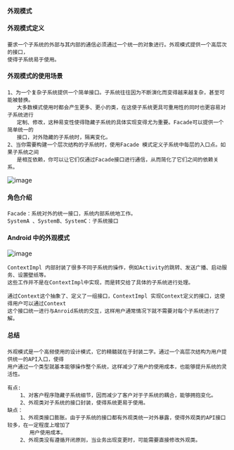#### 外观模式

#### 外观模式定义
    要求一个子系统的外部与其内部的通信必须通过一个统一的对象进行。外观模式提供一个高层次的接口，
    使得子系统易于使用。
  
#### 外观模式的使用场景
    1、为一个复杂子系统提供一个简单接口。子系统往往因为不断演化而变得越来越复杂，甚至可能被替换。
       大多数模式使用时都会产生更多、更小的类，在这使子系统更具可重用性的同时也更容易对子系统进行
       定制、修改，这种易变性使得隐藏子系统的具体实现变得尤为重要。Facade可以提供一个简单统一的
       接口，对外隐藏的子系统时，隔离变化。
    2、当你需要构建一个层次结构的子系统时，使用Facade 模式定义子系统中每层的入口点。如果子系统之间
       是相互依赖，你可以让它们仅通过Facade接口进行通信，从而简化了它们之间的依赖关系。
       
![image](https://github.com/qqhahaboy/designPattern/raw/master/facade/facadeUML.png)
       
#### 角色介绍
    Facade：系统对外的统一接口，系统内部系统地工作。
    SystemA 、SystemB、SystemC：子系统接口
    
    
#### Android 中的外观模式
![image](https://github.com/qqhahaboy/designPattern/raw/master/facade/AndroidFacadeUML.png)
 
    ContextImpl 内部封装了很多不同子系统的操作，例如Activity的跳转、发送广播、启动服务、设置壁纸等。
    这些工作并不是在ContextImpl中实现，而是转交给了具体的子系统进行处理。
    
    通过Context这个抽象了、定义了一组接口，ContextImpl 实现Context定义的接口，这使得用户可以通过Context
    这个接口统一进行与Anroid系统的交互，这样用户通常情况下就不需要对每个子系统进行了解。
    
#### 总结
    外观模式是一个高频使用的设计模式，它的精髓就在于封装二字。通过一个高层次结构为用户提供统一的API入口，使得
    用户通过一个类型就基本能够操作整个系统，这样减少了用户的使用成本，也能够提升系统的灵活性。
    
    有点:
        1、对客户程序隐藏子系统细节，因而减少了客户对于子系统的耦合，能够拥抱变化。
        2、外观类对子系统的接口封装，使得系统更易于使用。
    缺点：
        1、外观类接口膨胀。由于子系统的接口都有外观类统一对外暴露，使得外观类的API接口较多，在一定程度上增加了
           用户使用成本。
        2、外观类没有遵循开闭原则，当业务出现变更时，可能需要直接修改外观类。  
